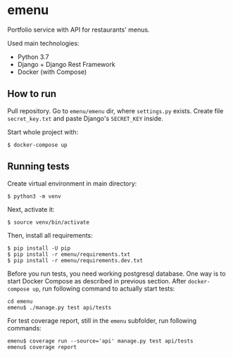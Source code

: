 # emenu
Portfolio service with API for restaurants' menus.

Used main technologies:
* Python 3.7
* Django + Django Rest Framework
* Docker (with Compose)

## How to run

Pull repository. Go to `emenu/emenu` dir, where `settings.py` exists. Create file
`secret_key.txt` and paste Django's `SECRET_KEY` inside.

Start whole project with:
```shell script
$ docker-compose up
```

## Running tests

Create virtual environment in main directory:
```shell script
$ python3 -m venv
```

Next, activate it:
```shell script
$ source venv/bin/activate
```

Then, install all requirements:
```shell script
$ pip install -U pip
$ pip install -r emenu/requirements.txt
$ pip install -r emenu/requirements.dev.txt
```

Before you run tests, you need working postgresql database. One way is to start
Docker Compose as described in previous section. After `docker-compose up`, run
following command to actually start tests:
```shell script
cd emenu
emenu$ ./manage.py test api/tests
```

For test coverage report, still in the `emenu` subfolder, run following commands:
```shell script
emenu$ coverage run --source='api' manage.py test api/tests
emenu$ coverage report
```